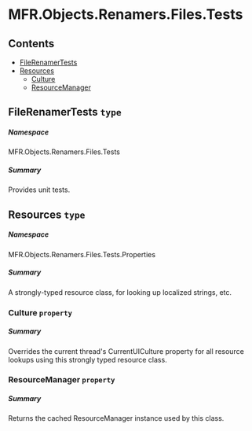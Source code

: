 <a name='assembly'></a>
# MFR.Objects.Renamers.Files.Tests

## Contents

- [FileRenamerTests](#T-MFR-Objects-Renamers-Files-Tests-FileRenamerTests 'MFR.Objects.Renamers.Files.Tests.FileRenamerTests')
- [Resources](#T-MFR-Objects-Renamers-Files-Tests-Properties-Resources 'MFR.Objects.Renamers.Files.Tests.Properties.Resources')
  - [Culture](#P-MFR-Objects-Renamers-Files-Tests-Properties-Resources-Culture 'MFR.Objects.Renamers.Files.Tests.Properties.Resources.Culture')
  - [ResourceManager](#P-MFR-Objects-Renamers-Files-Tests-Properties-Resources-ResourceManager 'MFR.Objects.Renamers.Files.Tests.Properties.Resources.ResourceManager')

<a name='T-MFR-Objects-Renamers-Files-Tests-FileRenamerTests'></a>
## FileRenamerTests `type`

##### Namespace

MFR.Objects.Renamers.Files.Tests

##### Summary

Provides unit tests.

<a name='T-MFR-Objects-Renamers-Files-Tests-Properties-Resources'></a>
## Resources `type`

##### Namespace

MFR.Objects.Renamers.Files.Tests.Properties

##### Summary

A strongly-typed resource class, for looking up localized strings, etc.

<a name='P-MFR-Objects-Renamers-Files-Tests-Properties-Resources-Culture'></a>
### Culture `property`

##### Summary

Overrides the current thread's CurrentUICulture property for all
  resource lookups using this strongly typed resource class.

<a name='P-MFR-Objects-Renamers-Files-Tests-Properties-Resources-ResourceManager'></a>
### ResourceManager `property`

##### Summary

Returns the cached ResourceManager instance used by this class.
